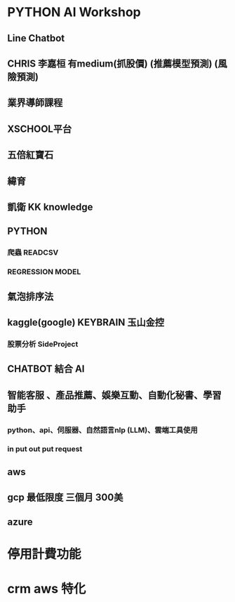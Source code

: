 ﻿# PYTHON AI Workshop
## Line Chatbot
## CHRIS 李嘉桓  有medium(抓股價)  (推薦模型預測) (風險預測)
## 業界導師課程

## XSCHOOL平台
## 五倍紅寶石
## 緯育
## 凱衛  KK knowledge

## PYTHON 
### 爬蟲  READCSV
### REGRESSION MODEL


## 氣泡排序法
## kaggle(google) KEYBRAIN 玉山金控
### 股票分析 SideProject



## CHATBOT 結合 AI  
## 智能客服 、產品推薦、娛樂互動、自動化秘書、學習助手

### python、api、伺服器、自然語言nlp (LLM)、雲端工具使用

### in put out put request

## aws
## gcp 最低限度 三個月 300美
##  azure 

# 停用計費功能
# crm aws 特化